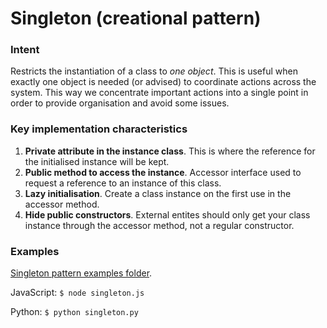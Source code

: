 # Singleton (creational pattern)


### Intent

Restricts the instantiation of a class to _one object_.
This is useful when exactly one object is needed (or advised) to coordinate
actions across the system. This way we concentrate important actions into a
single point in order to provide organisation and avoid some issues.


### Key implementation characteristics

1. **Private attribute in the instance class**. This is where the reference for
the initialised instance will be kept.
2. **Public method to access the instance**. Accessor interface used to request
a reference to an instance of this class.
3. **Lazy initialisation**. Create a class instance on the first use in
the accessor method.
4. **Hide public constructors**. External entites should only get your class
instance through the accessor method, not a regular constructor.


### Examples

[Singleton pattern examples folder](https://github.com/DesignPatternsClub/Design-Patterns/tree/master/02-singleton/examples).

JavaScript: `$ node singleton.js`

Python: `$ python singleton.py`
